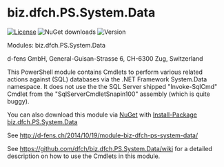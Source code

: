biz.dfch.PS.System.Data
=======================

[![License](https://img.shields.io/badge/license-Apache%20License%202.0-blue.svg)](https://github.com/dfensgmbh/biz.dfch.PS.System.Data/blob/master/LICENSE)
![NuGet downloads](https://img.shields.io/nuget/dt/biz.dfch.PS.System.Data.svg)
![Version](https://img.shields.io/nuget/v/biz.dfch.PS.System.Data.svg)

Modules: biz.dfch.PS.System.Data

d-fens GmbH, General-Guisan-Strasse 6, CH-6300 Zug, Switzerland

This PowerShell module contains Cmdlets to perform various related actions against (SQL) databases via the .NET Framework System.Data namespace. It does not use the the SQL Server shipped "Invoke-SqlCmd" Cmdlet from the "SqlServerCmdletSnapin100" assembly (which is quite buggy).

You can also download this module via [NuGet](http://nuget.org) with [Install-Package biz.dfch.PS.System.Data](https://www.nuget.org/packages/biz.dfch.PS.System.Data/)

See http://d-fens.ch/2014/10/19/module-biz-dfch-ps-system-data/

See https://github.com/dfch/biz.dfch.PS.System.Data/wiki for a detailed description on how to use the Cmdlets in this module.
